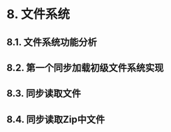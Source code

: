# 8. 文件系统<br>

## 8.1. 文件系统功能分析<br>

## 8.2. 第一个同步加载初级文件系统实现<br>

## 8.3. 同步读取文件<br>

## 8.4. 同步读取Zip中文件<br>
